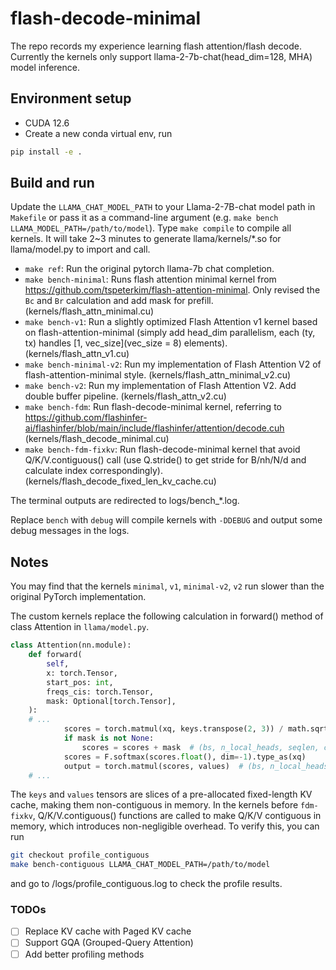 # flash-decode-minimal
The repo records my experience learning flash attention/flash decode.
Currently the kernels only support llama-2-7b-chat(head_dim=128, MHA) model inference.

## Environment setup
- CUDA 12.6
- Create a new conda virtual env, run 
```bash
pip install -e .
```
## Build and run
Update the `LLAMA_CHAT_MODEL_PATH` to your Llama-2-7B-chat model path in `Makefile` or pass it as a command-line argument (e.g. `make bench LLAMA_MODEL_PATH=/path/to/model`).
Type `make compile` to compile all kernels. It will take 2~3 minutes to generate llama/kernels/*.so for llama/model.py to import and call.
- `make ref`: Run the original pytorch llama-7b chat completion.
- `make bench-minimal`: Runs flash attention minimal kernel from https://github.com/tspeterkim/flash-attention-minimal. Only revised the `Bc` and `Br` calculation and add mask for prefill. (kernels/flash_attn_minimal.cu)
- `make bench-v1`: Run a slightly optimized Flash Attention v1 kernel based on flash-attention-minimal (simply add head_dim parallelism, each (ty, tx) handles [1, vec_size](vec_size = 8) elements). (kernels/flash_attn_v1.cu)
- `make bench-minimal-v2`: Run my implementation of Flash Attention V2 of flash-attention-minimal style. (kernels/flash_attn_minimal_v2.cu)
- `make bench-v2`: Run my implementation of Flash Attention V2. Add double buffer pipeline. (kernels/flash_attn_v2.cu)
- `make bench-fdm`: Run flash-decode-minimal kernel, referring to https://github.com/flashinfer-ai/flashinfer/blob/main/include/flashinfer/attention/decode.cuh (kernels/flash_decode_minimal.cu)
- `make bench-fdm-fixkv`: Run flash-decode-minimal kernel that avoid Q/K/V.contiguous() call (use Q.stride() to get stride for B/nh/N/d and calculate index correspondingly). (kernels/flash_decode_fixed_len_kv_cache.cu)

The terminal outputs are redirected to logs/bench_*.log.

Replace `bench` with `debug` will compile kernels with `-DDEBUG` and output some debug messages in the logs.

## Notes

You may find that the kernels `minimal`, `v1`, `minimal-v2`, `v2` run slower than the original PyTorch implementation.

The custom kernels replace the following calculation in forward() method of class Attention in `llama/model.py`. 
```python
class Attention(nn.module):
    def forward(
        self,
        x: torch.Tensor,
        start_pos: int,
        freqs_cis: torch.Tensor,
        mask: Optional[torch.Tensor],
    ):
    # ... 
            scores = torch.matmul(xq, keys.transpose(2, 3)) / math.sqrt(self.head_dim)
            if mask is not None:
                scores = scores + mask  # (bs, n_local_heads, seqlen, cache_len + seqlen)
            scores = F.softmax(scores.float(), dim=-1).type_as(xq)
            output = torch.matmul(scores, values)  # (bs, n_local_heads, seqlen, head_dim)
    # ...
```
The `keys` and `values` tensors are slices of a pre-allocated fixed-length KV cache, making them non-contiguous in memory. In the kernels before `fdm-fixkv`, Q/K/V.contiguous() functions are called to make Q/K/V contiguous in memory, which introduces non-negligible overhead. To verify this, you can run
```bash
git checkout profile_contiguous
make bench-contiguous LLAMA_CHAT_MODEL_PATH=/path/to/model
```
and go to /logs/profile_contiguous.log to check the profile results.


### TODOs

- [ ] Replace KV cache with Paged KV cache
- [ ] Support GQA (Grouped-Query Attention)
- [ ] Add better profiling methods